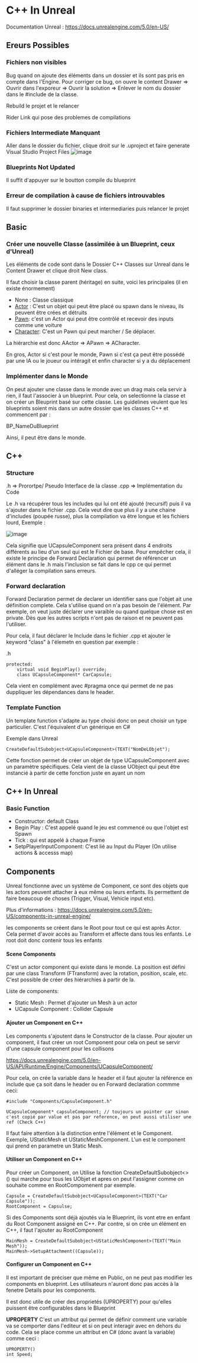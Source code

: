 # C++ In Unreal

Documentation Unreal : https://docs.unrealengine.com/5.0/en-US/

## Ereurs Possibles

### Fichiers non visibles
Bug quand on ajoute des éléments dans un dossier et ils sont pas pris en compte dans l'Engine. Pour corriger ce bug, on ouvre le content Drawer => Ouvrir dans l'exporeur => Ouvrir la solution => Enlever le nom du dossier dans le #include de la classe.

Rebuild le projet et le relancer

Rider Link qui pose des problemes de compilations

### Fichiers Intermediate Manquant
Aller dans le dossier du fichier, clique droit sur le .uproject et faire generate Visual Studio Project Files
![image](https://user-images.githubusercontent.com/58773222/189185601-573eea13-a388-493d-8bf5-9dd37f602cd5.png)

### Blueprints Not Updated

Il suffit d'appuyer sur le boutton compile du blueprint


### Erreur de compilation à cause de fichiers introuvables

Il faut supprimer le dossier binaries et intermediaries puis relancer le projet

## Basic

### Créer une nouvelle Classe (assimilée à un Blueprint, ceux d'Unreal)

Les éléments de code sont dans le Dossier C++ Classes sur Unreal dans le Content Drawer et clique droit New class.

Il faut choisir la classe parent (héritage) en suite, voici les principales (il en existe énormement)
* None : Classe classique
* [Actor](https://docs.unrealengine.com/5.0/en-US/unreal-engine-actors/) : C'est un objet qui peut être placé ou spawn dans le niveau, ils peuvent être crées et détruits
* [Pawn](https://docs.unrealengine.com/5.0/en-US/possessing-pawns-in-unreal-engine/): c'est un Actor qui peut être contrôlé et recevoir des inputs comme une voiture
* [Character](): C'est un Pawn qui peut marcher / Se déplacer.

La hiérarchie est donc AActor => APawn => ACharacter.

En gros, Actor si c'est pour le monde, Pawn si c'est ça peut être possédé par une IA ou le joueur ou intéragit et enfin character si y a du déplacement


### Implémenter dans le Monde
On peut ajouter une classe dans le monde avec un drag mais cela servir à rien, il faut l'associer à un blueprint. Pour cela, on selectionne la classe et on créer un Bleuprint basé sur cette classe. Les guidelines veulent que les blueprints soient mis dans un autre dossier que les classes C++ et commencent par :

BP_NameDuBlueprint

Ainsi, il peut être dans le monde.


## C++ 

### Structure

.h => Prorortpe/ Pseudo Interface de la classe
.cpp => Implémentation du Code

Le .h va récupérer tous les includes qui lui ont été ajouté (recursif) puis il va s'ajouter dans le fichier .cpp. Cela veut dire que plus il y a une chaine d'includes (poupée russe), plus la compilation va être longue et les fichiers lourd, Exemple : 

![image](https://user-images.githubusercontent.com/58773222/189181103-db3842d1-dc72-45b0-a6fa-d5be6b944962.png)

Cela signifie que UCapsuleComponent sera présent dans 4 endroits différents au lieu d'un seul qui est le Fichier de base. Pour empêcher cela, il existe le principe de Forward Declaration qui permet de référencer un élément dans le .h mais l'inclusion se fait dans le cpp ce qui permet d'alléger la compilation sans erreurs.

### Forward declaration 
Forward Declaration permet de declarer un identifier sans que l'objet ait une définition complete. Cela s'utilise quand on n'a pas besoin de l'élément. Par exemple, on veut juste déclarer une varaible ou quand quelque chose est en private. Dès que les autres scripts n'ont pas de raison et ne peuvent pas l'utiliser.

Pour cela, il faut déclarer le Include dans le fichier .cpp et ajouter le keyword "class" à l'élemetn en question par exemple :

.h
```
protected:
	virtual void BeginPlay() override;
	class UCapsuleComponent* CarCapsule;
```

Cela vient en complément avec #pragma once qui permet de ne pas duppliquer les dépendances dans le header.

### Template Function
Un template function s'adapte au type choisi donc on peut choisir un type particulier. C'est l'équivalent d'un générique en C#

Exemple dans Unreal
```
CreateDefaultSubobject<UCapsuleComponent>(TEXT("NomDeLObjet");
```

Cette fonction permet de créer un objet de type UCapsuleComponent avec un paramètre spécifiques. Cela vient de la classe UObject qui peut être instancié à partir de cette fonction juste en ayant un nom

## C++ In Unreal

### Basic Function

* Constructor: default Class
* Begin Play : C'est appelé quand le jeu est commencé ou que l'objet est Spawn
* Tick : qui est appelé à chaque Frame
* SetpPlayerInputComponent: C'est lié au Input du Player (On utilise actions & accesss map)




## Components

Unreal fonctionne avec un système de Component, ce sont des objets que les actors peuvent attacher à eux même ou leurs enfants. Ils permettent de faire beaucoup de choses (Trigger, Visual, Vehicle input etc).

Plus d'informations : https://docs.unrealengine.com/5.0/en-US/components-in-unreal-engine/

les components se créent dans le Root pour tout ce qui est après Actor. Cela permet d'avoir accès au Transform et affecte dans tous les enfants. Le root doit donc contenir tous les enfants

#### Scene Components

C'est un actor component qui existe dans le monde. La position est défini par une class Transform (FTransform) avec la rotation, position, scale, etc. C'est possible de créer des hiérarchies à partir de la.

Liste de components:
* Static Mesh : Permet d'ajouter un Mesh à un actor
* UCapsule Component : Collider Capsule


#### Ajouter un Component en C++
Les components s'ajoutent dans le Constructor de la classe. Pour ajouter un component, il faut créer un root Component pour cela on peut se servir d'une capsule component pour les collisons 

https://docs.unrealengine.com/5.0/en-US/API/Runtime/Engine/Components/UCapsuleComponent/

Pour cela, on crée la variable dans le header et il faut ajouter la référence en include que ça soit dans le header ou en Forward declaration commme ceci:
```
#include "Components/CapsuleComponent.h"

UCapsuleComponent* capsuleComponent; // toujours un pointer car sinon c'est copié par value et pas par reference, on peut aussi utiliser une ref (Check C++)
```

Il faut faire attention à la distinction entre l'élément et le Component. Exemple, UStaticMesh et UStaticMeshComponent. L'un est le component qui prend en parametre un Static Mesh.

#### Utiliser un Component en C++

Pour créer un Component, on Utilise la fonction CreateDefaultSubobject<>() qui marche pour tous les UObjet et apres on peut l'assigner comme on souhaite comme en RootCompomenent par exemple.

```
Capsule = CreateDefaultSubobject<UCapsuleComponent>(TEXT("Car Capsule"));
RootComponent = Capsulse;
```

Si des Components sont déjà ajoutés via le Blueprint, ils vont etre en enfant du Root Component assigné en C++. Par contre, si on crée un élément en C++, il faut l'ajouter au RootComponent

```
MainMesh = CreateDefaultSubobject<UStaticMeshComponent>(TEXT("Main Mesh"));
MainMesh->SetupAttachment((Capsule));
```

#### Configurer un Component en C++
Il est important de préciser que même en Public, on ne peut pas modifier les components en blueprint. Les utilisateurs n'auront donc pas accès à la fenetre Details pour les components.

Il est donc utile de créer des proprietés (UPROPERTY) pour qu'elles puissent être configurables dans le Blueprint

**UPROPERTY**
C'est un attribut qui permet de définir comment une variable va se comporter dans l'editeur et si on peut interagir avec en dehors du code. Cela se place comme un attribut en C# (donc avant la variable) comme ceci :

```
UPROPERTY()
int Speed;
```

